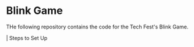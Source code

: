 # Blink Game

THe following repository contains the code for the Tech Fest's Blink Game.

| Steps to Set Up